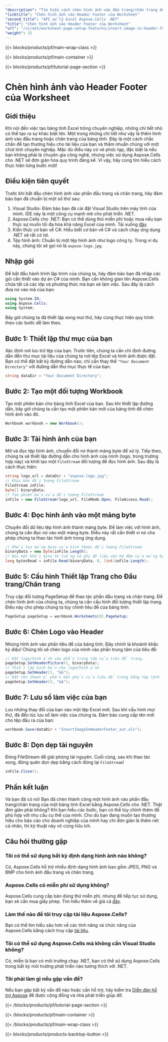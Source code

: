 ```yaml
---
"description": "Tìm hiểu cách chèn hình ảnh vào đầu trang/chân trang dễ dàng bằng Aspose.Cells cho .NET trong hướng dẫn toàn diện này."
"linktitle": "Chèn hình ảnh vào Header Footer của Worksheet"
"second_title": "API xử lý Excel Aspose.Cells .NET"
"title": "Chèn hình ảnh vào Header Footer của Worksheet"
"url": "/vi/net/worksheet-page-setup-features/insert-image-in-header-footer/"
"weight": 15
---
```


{{< blocks/products/pf/main-wrap-class >}}

{{< blocks/products/pf/main-container >}}

{{< blocks/products/pf/tutorial-page-section >}}

# Chèn hình ảnh vào Header Footer của Worksheet

## Giới thiệu
Khi nói đến việc tạo bảng tính Excel trông chuyên nghiệp, những chi tiết nhỏ có thể tạo ra sự khác biệt lớn. Một trong những chi tiết như vậy là thêm hình ảnh vào đầu trang hoặc chân trang của bảng tính. Đây là một cách chắc chắn để tạo thương hiệu cho tài liệu của bạn và thấm nhuần chúng với một chút tính chuyên nghiệp. Mặc dù điều này có vẻ phức tạp, đặc biệt là nếu bạn không phải là chuyên gia công nghệ, nhưng việc sử dụng Aspose.Cells cho .NET sẽ đơn giản hóa quy trình đáng kể. Vì vậy, hãy cùng tìm hiểu cách thực hiện từng bước một!
## Điều kiện tiên quyết
Trước khi bắt đầu chèn hình ảnh vào phần đầu trang và chân trang, hãy đảm bảo bạn đã chuẩn bị một số thứ sau:
1. Visual Studio: Đảm bảo bạn đã cài đặt Visual Studio trên máy tính của mình. IDE này là một công cụ mạnh mẽ cho phát triển .NET.
2. Aspose.Cells cho .NET: Bạn có thể dùng thử miễn phí hoặc mua nếu bạn thực sự muốn tối đa hóa khả năng Excel của mình. Tải xuống [đây](https://releases.aspose.com/cells/net/).
3. Kiến thức cơ bản về C#: Hiểu biết cơ bản về C# và cách chạy ứng dụng .NET sẽ rất có lợi.
4. Tệp hình ảnh: Chuẩn bị một tệp hình ảnh như logo công ty. Trong ví dụ này, chúng tôi sẽ gọi nó là `aspose-logo.jpg`.
## Nhập gói
Để bắt đầu hành trình lập trình của chúng ta, hãy đảm bảo bạn đã nhập các gói cần thiết vào dự án C# của mình. Bạn cần không gian tên Aspose.Cells chứa tất cả các lớp và phương thức mà bạn sẽ làm việc.
Sau đây là cách đưa nó vào mã của bạn:
```csharp
using System.IO;
using Aspose.Cells;
using System;
```
Bây giờ chúng ta đã thiết lập xong mọi thứ, hãy cùng thực hiện quy trình theo các bước dễ làm theo.
## Bước 1: Thiết lập thư mục của bạn
Xác định nơi lưu trữ tệp của bạn.
Trước tiên, chúng ta cần chỉ định đường dẫn đến thư mục tài liệu của chúng ta nơi tệp Excel và hình ảnh được đặt. Bạn có thể đặt bất kỳ đường dẫn nào; chỉ cần thay thế `"Your Document Directory"` với đường dẫn thư mục thực tế của bạn.
```csharp
string dataDir = "Your Document Directory";
```
## Bước 2: Tạo một đối tượng Workbook
Tạo một phiên bản cho bảng tính Excel của bạn.
Sau khi thiết lập đường dẫn, bây giờ chúng ta cần tạo một phiên bản mới của bảng tính để chèn hình ảnh vào đó. 
```csharp
Workbook workbook = new Workbook();
```
## Bước 3: Tải hình ảnh của bạn
Mở và đọc tệp hình ảnh, chuyển đổi nó thành mảng byte để xử lý.
Tiếp theo, chúng ta sẽ thiết lập đường dẫn cho hình ảnh của mình (logo, trong trường hợp này) và khởi tạo một `FileStream` đối tượng để đọc hình ảnh. Sau đây là cách thực hiện:
```csharp
string logo_url = dataDir + "aspose-logo.jpg";
// Khai báo đối tượng FileStream
FileStream inFile;
byte[] binaryData;
// Tạo phiên bản của đối tượng FileStream
inFile = new FileStream(logo_url, FileMode.Open, FileAccess.Read);
```
## Bước 4: Đọc hình ảnh vào một mảng byte
Chuyển đổi dữ liệu tệp hình ảnh thành mảng byte.
Để làm việc với hình ảnh, chúng ta cần đọc nó vào một mảng byte. Điều này rất cần thiết vì nó cho phép chúng ta thao tác hình ảnh trong ứng dụng.
```csharp
// Khởi tạo mảng byte của kích thước đối tượng FileStream
binaryData = new byte[inFile.Length];
// Đọc một khối byte từ luồng và ghi dữ liệu vào bộ đệm của mảng byte đã cho.
long bytesRead = inFile.Read(binaryData, 0, (int)inFile.Length);
```
## Bước 5: Cấu hình Thiết lập Trang cho Đầu trang/Chân trang
Truy cập đối tượng PageSetup để thao tác phần đầu trang và chân trang.
Để chèn hình ảnh của chúng ta, chúng ta cần cấu hình đối tượng thiết lập trang. Điều này cho phép chúng ta tùy chỉnh tiêu đề của bảng tính:
```csharp
PageSetup pageSetup = workbook.Worksheets[0].PageSetup;
```
## Bước 6: Chèn Logo vào Header
Nhúng hình ảnh vào phần tiêu đề của bảng tính.
Đây chính là khoảnh khắc kỳ diệu! Chúng tôi sẽ chèn logo của mình vào phần trung tâm của tiêu đề:
```csharp
// Đặt logo/hình ảnh vào phần trung tâm của tiêu đề trang.
pageSetup.SetHeaderPicture(1, binaryData);
// Thiết lập kịch bản cho logo/hình ảnh
pageSetup.SetHeader(1, "&G");
// Đặt tên Sheet ở phần bên phải của tiêu đề trang bằng tập lệnh
pageSetup.SetHeader(2, "&A");
```
## Bước 7: Lưu sổ làm việc của bạn
Lưu những thay đổi của bạn vào một tệp Excel mới.
Sau khi cấu hình mọi thứ, đã đến lúc lưu sổ làm việc của chúng ta. Đảm bảo cung cấp tên mới cho tệp đầu ra của bạn:
```csharp
workbook.Save(dataDir + "InsertImageInHeaderFooter_out.xls");
```
## Bước 8: Dọn dẹp tài nguyên
Đóng FileStream để giải phóng tài nguyên.
Cuối cùng, sau khi thao tác xong, đừng quên dọn dẹp bằng cách đóng lại `FileStream`!
```csharp
inFile.Close();
```
## Phần kết luận
Và bạn đã có nó! Bạn đã chèn thành công một hình ảnh vào phần đầu trang/chân trang của một bảng tính Excel bằng Aspose.Cells cho .NET. Thật đơn giản phải không? Khi bạn hiểu các bước, bạn có thể tùy chỉnh thêm để phù hợp với nhu cầu cụ thể của mình. Cho dù bạn đang muốn tạo thương hiệu cho báo cáo cho doanh nghiệp của mình hay chỉ đơn giản là thêm nét cá nhân, thì kỹ thuật này vô cùng hữu ích. 
## Câu hỏi thường gặp
### Tôi có thể sử dụng bất kỳ định dạng hình ảnh nào không?
Có, Aspose.Cells hỗ trợ nhiều định dạng hình ảnh bao gồm JPEG, PNG và BMP cho hình ảnh đầu trang và chân trang.
### Aspose.Cells có miễn phí sử dụng không?
Aspose.Cells cung cấp bản dùng thử miễn phí, nhưng để tiếp tục sử dụng, bạn sẽ cần mua giấy phép. Tìm hiểu thêm về giá cả [đây](https://purchase.aspose.com/buy).
### Làm thế nào để tôi truy cập tài liệu Aspose.Cells?
Bạn có thể tìm hiểu sâu hơn về các tính năng và chức năng của Aspose.Cells bằng cách truy cập [tài liệu](https://reference.aspose.com/cells/net/).
### Tôi có thể sử dụng Aspose.Cells mà không cần Visual Studio không?
Có, miễn là bạn có môi trường chạy .NET, bạn có thể sử dụng Aspose.Cells trong bất kỳ môi trường phát triển nào tương thích với .NET.
### Tôi phải làm gì nếu gặp vấn đề?
Nếu bạn gặp bất kỳ vấn đề nào hoặc cần hỗ trợ, hãy kiểm tra [Diễn đàn hỗ trợ Aspose](https://forum.aspose.com/c/cells/9) để được cộng đồng và nhà phát triển giúp đỡ.

{{< /blocks/products/pf/tutorial-page-section >}}

{{< /blocks/products/pf/main-container >}}

{{< /blocks/products/pf/main-wrap-class >}}

{{< blocks/products/products-backtop-button >}}
